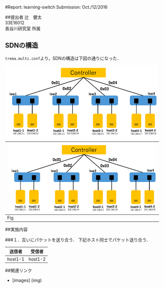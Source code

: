 #Report: learning-switch
Submission: Oct./12/2016  


##提出者
辻　健太  
33E16012  
長谷川研究室 所属  


## SDNの構造
`trema.multi.conf`より，SDNの構造は下図の通りになった．  

<img src="img/NetworkStructure.png" width="500px">  


|![NetworkStructure](img/NetworkStructure.png)|  
|-----------------------------|  
|              Fig            |  

##実施内容

###１．互いにパケットを送り合う．
下記ホスト同士でパケット送り合う．  

|  送信者  |   受信者    |  
|:-------:|:----------:|  
| host1-1 |  host1-2   |  


##関連リンク
* [images] (img)
